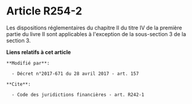 # Article R254-2

Les dispositions réglementaires du chapitre II du titre IV de la première partie du livre II sont applicables à l'exception
de la sous-section 3 de la section 3.

**Liens relatifs à cet article**

	**Modifié par**:

	  - Décret n°2017-671 du 28 avril 2017 - art. 157

	**Cite**:

	  - Code des juridictions financières - art. R242-1
